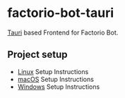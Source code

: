 # factorio-bot-tauri

[Tauri](https://tauri.studio/) based Frontend for Factorio Bot.

## Project setup

- [Linux](https://tauri.studio/en/docs/getting-started/setup-linux) Setup Instructions
- [macOS](https://tauri.studio/en/docs/getting-started/setup-macos) Setup Instructions
- [Windows](https://tauri.studio/en/docs/getting-started/setup-windows) Setup Instructions

